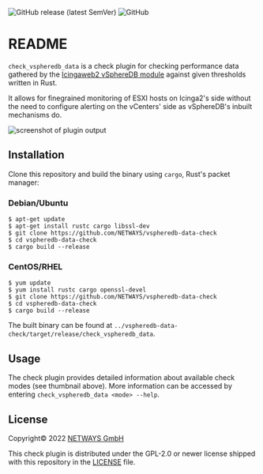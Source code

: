 ![GitHub release (latest SemVer)](https://img.shields.io/github/v/release/NETWAYS/vspheredb-data-check)
![GitHub](https://img.shields.io/github/license/NETWAYS/vspheredb-data-check)

# README

`check_vspheredb_data` is a check plugin for checking performance data gathered by the [Icingaweb2 vSphereDB module](https://github.com/icinga/icingaweb2-module-vspheredb)
against given thresholds written in Rust.

It allows for finegrained monitoring of ESXI hosts on Icinga2's side without the need to configure alerting on
the vCenters' side as vSphereDB's inbuilt mechanisms do.

![screenshot of plugin output](doc/thumbnail.png)

## Installation

Clone this repository and build the binary using `cargo`, Rust's packet manager:

### Debian/Ubuntu

```ShellSession
$ apt-get update
$ apt-get install rustc cargo libssl-dev
$ git clone https://github.com/NETWAYS/vspheredb-data-check
$ cd vspheredb-data-check
$ cargo build --release
```

### CentOS/RHEL

```ShellSession
$ yum update
$ yum install rustc cargo openssl-devel
$ git clone https://github.com/NETWAYS/vspheredb-data-check
$ cd vspheredb-data-check
$ cargo build --release
```

The built binary can be found at `../vspheredb-data-check/target/release/check_vspheredb_data`.

## Usage

The check plugin provides detailed information about available check modes (see thumbnail above). More information can be accessed by 
entering `check_vspheredb_data <mode> --help`.

## License
Copyright© 2022 [NETWAYS GmbH](mailto:info@netways.de)

This check plugin is distributed under the GPL-2.0 or newer license shipped with this repository in the [LICENSE](LICENSE) file.
